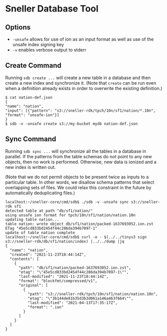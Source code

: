 Sneller Database Tool
=====================

Options
-------

-   `-unsafe` allows for use of ion as an input format as well as use of
    the unsafe index signing key
-   `-v` enables verbose output to stderr

Create Command
--------------

Running `sdb create ...` will create a new table in a database and then
create a new index and synchronize it. (Note that `create` can be run
even when a definition already exists in order to overwrite the existing
definition.)

``` {.example}
$ cat nation-def.json
{
"name": "nation",
"input": [{"pattern": "s3://sneller-rdk/tpch/10n/sf1/nation/*.10n", "format": "unsafe-ion"}]
}
$ sdb -v -unsafe create s3://my-bucket mydb nation-def.json
```

Sync Command
------------

Running `sdb sync ...` will synchronize all the tables in a database in
parallel. If the patterns from the table schemas do not point to any new
objects, then no work is performed. Otherwise, new data is ionized and a
new index is written out.

(Note that we do not permit objects to be present twice as inputs to a
particular table. In other words, we disallow schema patterns that
select overlapping sets of files. We could relax this constraint in the
future by automatically deduplicating files.)

``` {.example}
localhost:~/sneller-core/cmd/sdb$ ./sdb -v -unsafe sync s3://sneller-rdk sf1
detected table at path "db/sf1/nation/"
using unsafe ion format for tpch/10n/sf1/nation/nation.10n
updating table nation...
table nation: wrote object db/sf1/nation/packed-1637693052.ion.zst ETag "45e5cd833bd2454f44c286da394b7097-1"
update of table nation complete
localhost:~/sneller-core/cmd/sdb$ curl -o - $(../../tinys3 sign s3://sneller-rdk/db/sf1/nation/index) |../../dump |jq
{
  "name": "nation",
  "created": "2021-11-23T18:44:14Z",
  "contents": [
    {
      "path": "db/sf1/nation/packed-1637693052.ion.zst",
      "etag": "\"45e5cd833bd2454f44c286da394b7097-1\"",
      "last-modified": "2021-11-23T18:44:14Z",
      "format": "blockfmt/compressed/v1",
      "original": [
        {
          "path": "s3://sneller-rdk/tpch/10n/sf1/nation/nation.10n",
          "etag": "\"3b144de81b35d3b3d061a146a463f664\"",
          "last-modified": "2021-04-13T17:35:17Z",
          "format": ".ion"
        }
      ]
    }
  ]
}
```
